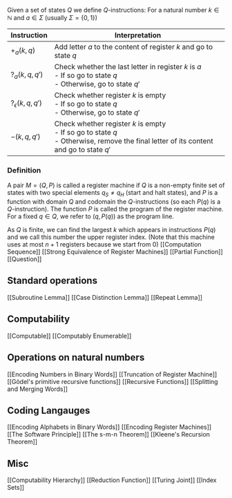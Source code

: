 Given a set of states $Q$ we define $Q$-instructions:
For a natural number $k\in \mathbb{N}$ and $a\in \Sigma$ (usually $\Sigma=\{ 0,1 \}$) 

| Instruction            | Interpretation                                                                                                                             |
| ---------------------- | ------------------------------------------------------------------------------------------------------------------------------------------ |
| $+_{a}(k,q)$           | Add letter $a$ to the content of register $k$ and go to state $q$                                                                          |
| $?_{a}(k,q,q')$        | Check whether the last letter in register $k$ is $a$<br>- If so go to state $q$<br>- Otherwise, go to state $q'$                           |
| $?_{\epsilon}(k,q,q')$ | Check whether register $k$ is empty<br>- If so go to state $q$<br>- Otherwise, go to state $q'$                                            |
| $-(k,q,q')$            | Check whether register $k$ is empty<br>- If so go to state $q$<br>- Otherwise, remove the final letter of its content and go to state $q'$ |

### Definition
A pair $M=(Q,P)$ is called a register machine if $Q$ is a non-empty finite set of states with two special elements $q_{S}\neq q_{H}$ (start and halt states), and $P$ is a function with domain $Q$ and codomain the $Q$-instructions (so each $P(q)$ is a $Q$-instruction). 
The function $P$ is called the program of the register machine.
For a fixed $q\in Q$, we refer to $(q,P(q))$ as the program line. 

As $Q$ is finite, we can find the largest $k$ which appears in instructions $P(q)$ and we call this number the upper register index. (Note that this machine uses at most $n+1$ registers because we start from $0$)
[[Computation Sequence]]
[[Strong Equivalence of Register Machines]]
[[Partial Function]]
[[Question]]
## Standard operations
[[Subroutine Lemma]]
[[Case Distinction Lemma]]
[[Repeat Lemma]]

## Computability
[[Computable]]
[[Computably Enumerable]]

## Operations on natural numbers
[[Encoding Numbers in Binary Words]]
[[Truncation of Register Machine]]
[[Gödel's primitive recursive functions]]
[[Recursive Functions]]
[[Splitting and Merging Words]]

## Coding Langauges
[[Encoding Alphabets in Binary Words]]
[[Encoding Register Machines]]
[[The Software Principle]]
[[The s-m-n Theorem]]
[[Kleene's Recursion Theorem]]

## Misc
[[Computability Hierarchy]]
[[Reduction Function]]
[[Turing Joint]]
[[Index Sets]]
